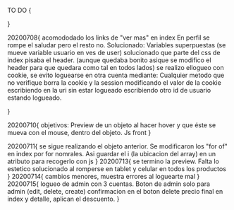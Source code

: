 TO DO {
    
}

20200708{
    acomododado los links de "ver mas" en index
    En perfil se rompe el saludar pero el resto no. Solucionado: Variables superpuestas (se mueve variable usuario en ves de user)
    solucionado que parte del css de index pisaba el header. (aunque quedaba bonito asique se modifico el header para que quedara como tal en todos lados)
    se realizo ellogueo con cookie, se evito loguearse en otra cuenta mediante: Cualquier metodo que no verifique borra la cookie y la session
        modificando el valor de la cookie
        escribiendo en la uri sin estar logueado
        escribiendo otro id de usuario estando logueado.
    
}

20200710{
    objetivos: Preview de un objeto al hacer hover y que éste se mueva con el mouse, dentro del objeto. Js front
}

20200711{
    se sigue realizando el objeto anterior. Se modificaron los "for of" en index por for nomrales. Asi guardar el i (la ubicacion del array) en un atributo para recogerlo con js
}
20200713{
    se termino la preview. Falta lo estetico
    solucionado al romperse en tablet y celular en todos los productos
}
20200714{
    cambios menores, muestra errores al loguearte mal
}
20200715{
    logueo de admin con 3 cuentas.
    Boton de admin solo para admin (edit, delete, create)
    confirmacion en el boton delete
    precio final en index y detalle, aplican el descuento.
}


